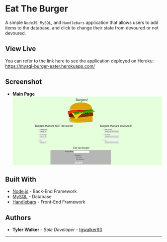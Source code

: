 # Eat The Burger

A simple `NodeJS`, `MySQL`, and `Handlebars` application that allows users to add items to the database, and click to change their state from devoured or not devoured. 

## View Live

You can refer to the link here to see the application deployed on Heroku: https://mysql-burger-eater.herokuapp.com/



## Screenshot


* **Main Page**
[![/public/assets/img/burgerPage.PNG](/public/assets/img/burgerPage.PNG)](/public/assets/img/burgerPage.PNG)














## Built With

* [Node.js](https://nodejs.org/en/docs/) - Back-End Framework
* [MySQL](https://dev.mysql.com/doc/) - Database
* [Handlebars](https://github.com/wycats/handlebars.js#differences-between-handlebarsjs-and-mustache) - Front-End Framework


## Authors

* **Tyler Walker** - *Sole Developer* - [tgwalker93](https://github.com/tgwalker93)



---
